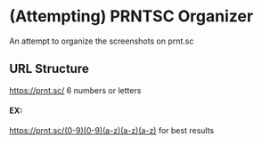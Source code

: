 
# (Attempting) PRNTSC Organizer

An attempt to organize the screenshots on prnt.sc

## URL Structure
https://prnt.sc/ 6 numbers or letters
#### EX:
https://prnt.sc/(0-9)(0-9)(a-z)(a-z)(a-z) for best results
